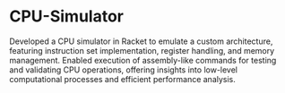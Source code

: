 # CPU-Simulator
Developed a CPU simulator in Racket to emulate a custom architecture, featuring instruction set implementation, register handling, and memory management. Enabled execution of assembly-like commands for testing and validating CPU operations, offering insights into low-level computational processes and efficient performance analysis.
